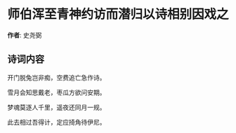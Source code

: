# 师伯浑至青神约访而潜归以诗相别因戏之

**作者**: 史尧弼

## 诗词内容

开门脱兔岂非痴，空费追亡急作诗。

雪月会知思戴老，枣瓜方欲问安期。

梦魂莫逐人千里，遥夜还同月一规。

此去相过吾得计，定应掎角待伊尼。

